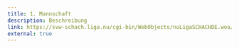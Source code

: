 ```yaml
---
title: 1. Mannschaft
description: Beschreibung
link: https://svw-schach.liga.nu/cgi-bin/WebObjects/nuLigaSCHACHDE.woa/wa/groupPage?championship=W%C3%9C+24%2F25&group=721
external: true
---
```

